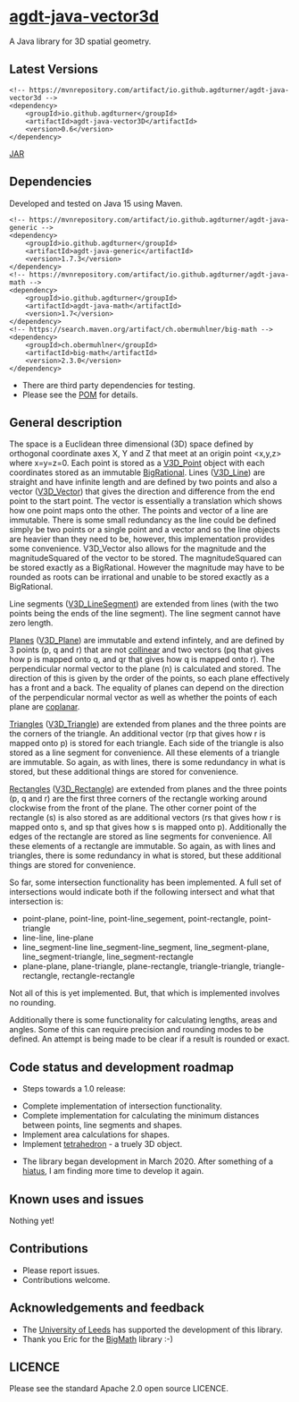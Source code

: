 # [agdt-java-vector3d](https://github.com/agdturner/agdt-java-vector3d)

A Java library for 3D spatial geometry.

## Latest Versions
```
<!-- https://mvnrepository.com/artifact/io.github.agdturner/agdt-java-vector3d -->
<dependency>
    <groupId>io.github.agdturner</groupId>
    <artifactId>agdt-java-vector3D</artifactId>
    <version>0.6</version>
</dependency>
```
[JAR](https://repo1.maven.org/maven2/io/github/agdturner/agdt-java-vector3d/0.6/agdt-java-vector3d-0.6.jar)

## Dependencies
Developed and tested on Java 15 using Maven.
```
<!-- https://mvnrepository.com/artifact/io.github.agdturner/agdt-java-generic -->
<dependency>
    <groupId>io.github.agdturner</groupId>
    <artifactId>agdt-java-generic</artifactId>
    <version>1.7.3</version>
</dependency>
<!-- https://mvnrepository.com/artifact/io.github.agdturner/agdt-java-math -->
<dependency>
    <groupId>io.github.agdturner</groupId>
    <artifactId>agdt-java-math</artifactId>
    <version>1.7</version>
</dependency>
<!-- https://search.maven.org/artifact/ch.obermuhlner/big-math -->
<dependency>
    <groupId>ch.obermuhlner</groupId>
    <artifactId>big-math</artifactId>
    <version>2.3.0</version>
</dependency>
```
- There are third party dependencies for testing.
- Please see the [POM](https://github.com/agdturner/agdt-java-vector3d/blob/master/pom.xml) for details.

## General description
The space is a Euclidean three dimensional (3D) space defined by orthogonal coordinate axes X, Y and Z that meet at an origin point <x,y,z> where x=y=z=0. Each point is stored as a [V3D_Point](https://github.com/agdturner/agdt-java-vector3D/blob/master/src/main/java/uk/ac/leeds/ccg/v3d/geometry/V3D_Point.java) object with each coordinates stored as an immutable [BigRational](https://github.com/eobermuhlner/big-math/blob/master/ch.obermuhlner.math.big/src/main/java/ch/obermuhlner/math/big/BigRational.java). Lines ([V3D_Line](https://github.com/agdturner/agdt-java-vector3D/blob/master/src/main/java/uk/ac/leeds/ccg/v3d/geometry/V3D_Line.java)) are straight and have infinite length and are defined by two points and also a vector ([V3D_Vector](https://github.com/agdturner/agdt-java-vector3D/blob/master/src/main/java/uk/ac/leeds/ccg/v3d/geometry/V3D_Vector.java)) that gives the direction and difference from the end point to the start point. The vector is essentially a translation which shows how one point maps onto the other. The points and vector of a line are immutable. There is some small redundancy as the line could be defined simply be two points or a single point and a vector and so the line objects are heavier than they need to be, however, this implementation provides some convenience. V3D_Vector also allows for the magnitude and the magnitudeSquared of the vector to be stored. The magnitudeSquared can be stored exactly as a BigRational. However the magnitude may have to be rounded as roots can be irrational and unable to be stored exactly as a BigRational.

Line segments ([V3D_LineSegment](https://github.com/agdturner/agdt-java-vector3D/blob/master/src/main/java/uk/ac/leeds/ccg/v3d/geometry/V3D_LineSegment.java)) are extended from lines (with the two points being the ends of the line segment). The line segment cannot have zero length.

[Planes](https://en.wikipedia.org/wiki/Plane_(geometry)) ([V3D_Plane](https://github.com/agdturner/agdt-java-vector3D/blob/master/src/main/java/uk/ac/leeds/ccg/v3d/geometry/V3D_Plane.java)) are immutable and extend infintely, and are defined by 3 points (p, q and r) that are not [collinear](https://en.wikipedia.org/wiki/Collinearity) and two vectors (pq that gives how p is mapped onto q, and qr that gives how q is mapped onto r). The perpendicular normal vector to the plane (n) is calculated and stored. The direction of this is given by the order of the points, so each plane effectively has a front and a back. The equality of planes can depend on the direction of the perpendicular normal vector as well as whether the points of each plane are [coplanar](https://en.wikipedia.org/wiki/Coplanarity).

[Triangles](https://en.wikipedia.org/wiki/Triangle) ([V3D_Triangle](https://github.com/agdturner/agdt-java-vector3D/blob/master/src/main/java/uk/ac/leeds/ccg/v3d/geometry/V3D_Triangle.java)) are extended from planes and the three points are the corners of the triangle. An additional vector (rp that gives how r is mapped onto p) is stored for each triangle. Each side of the triangle is also stored as a line segment for convenience. All these elements of a triangle are immutable. So again, as with lines, there is some redundancy in what is stored, but these additional things are stored for convenience.

[Rectangles](https://en.wikipedia.org/wiki/Rectangle) ([V3D_Rectangle](https://github.com/agdturner/agdt-java-vector3D/blob/master/src/main/java/uk/ac/leeds/ccg/v3d/geometry/V3D_Rectangle.java)) are extended from planes and the three points (p, q and r) are the first three corners of the rectangle working around clockwise from the front of the plane. The other corner point of the rectangle (s) is also stored as are additional vectors (rs that gives how r is mapped onto s, and sp that gives how s is mapped onto p). Additionally the edges of the rectangle are stored as line segments for convenience. All these elements of a rectangle are immutable. So again, as with lines and triangles, there is some redundancy in what is stored, but these additional things are stored for convenience.

So far, some intersection functionality has been implemented. A full set of intersections would indicate both if the following intersect and what that intersection is:
* point-plane, point-line, point-line_segement, point-rectangle, point-triangle
* line-line, line-plane
* line_segment-line line_segment-line_segment, line_segment-plane, line_segment-triangle, line_segment-rectangle
* plane-plane, plane-triangle, plane-rectangle, triangle-triangle, triangle-rectangle, rectangle-rectangle

Not all of this is yet implemented. But, that which is implemented involves no rounding.

Additionally there is some functionality for calculating lengths, areas and angles. Some of this can require precision and rounding modes to be defined. An attempt is being made to be clear if a result is rounded or exact.


## Code status and development roadmap
* Steps towards a 1.0 release:
- Complete implementation of intersection functionality.
- Complete implementation for calculating the minimum distances between points, line segments and shapes.
- Implement area calculations for shapes.
- Implement [tetrahedron](https://en.wikipedia.org/wiki/Tetrahedron) - a truely 3D object.

* The library began development in March 2020. After something of a [hiatus](https://en.wiktionary.org/wiki/hiatus), I am finding more time to develop it again. 

## Known uses and issues
Nothing yet!

## Contributions
- Please report issues.
- Contributions welcome.

## Acknowledgements and feedback
- The [University of Leeds](http://www.leeds.ac.uk) has supported the development of this library.
- Thank you Eric for the [BigMath](https://github.com/eobermuhlner/big-math) library :-)

## LICENCE
Please see the standard Apache 2.0 open source LICENCE.
